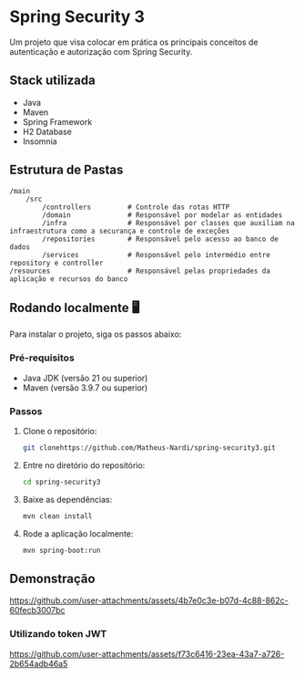 
# Spring Security 3

Um projeto que visa colocar em prática os principais conceitos de autenticação e autorização com Spring Security.


## Stack utilizada

- Java
- Maven
- Spring Framework
- H2 Database
- Insomnia



## Estrutura de Pastas

```
/main 
    /src
        /controllers         # Controle das rotas HTTP
        /domain              # Responsável por modelar as entidades
        /infra               # Responsável por classes que auxiliam na infraestrutura como a securança e controle de exceções
        /repositories        # Responsável pelo acesso ao banco de dados
        /services            # Responsável pelo intermédio entre repository e controller
/resources                   # Responsável pelas propriedades da aplicação e recursos do banco

```
## Rodando localmente  🖥️

Para instalar o projeto, siga os passos abaixo:

### Pré-requisitos

- Java JDK (versão 21 ou superior)
- Maven (versão 3.9.7 ou superior)

### Passos

1. Clone o repositório:

   ```sh
   git clonehttps://github.com/Matheus-Nardi/spring-security3.git
   ```

2. Entre no diretório do repositório:

   ```sh
   cd spring-security3
   ```

3. Baixe as dependências:

   ```sh
   mvn clean install
   ```

4. Rode a aplicação localmente:

   ```sh
   mvn spring-boot:run   
   ```
## Demonstração

https://github.com/user-attachments/assets/4b7e0c3e-b07d-4c88-862c-60fecb3007bc

### Utilizando token JWT

https://github.com/user-attachments/assets/f73c6416-23ea-43a7-a726-2b654adb46a5





